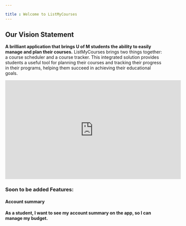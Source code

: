 ```yaml
---

title : Welcome to ListMyCourses
---
```


## Our Vision Statement

**A brilliant application that brings U of M students the ability to easily
manage and plan their courses.** ListMyCourses brings two things together: a
course scheduler and a course tracker. This integrated solution provides
students a useful tool for planning their courses and tracking their progress in
their programs, helping them succeed in achieving their educational goals.
<iframe width="560" height="315" src="https://www.youtube.com/embed/zsC37YyPHd0" title="YouTube video player" frameborder="0" allow="accelerometer; autoplay; clipboard-write; encrypted-media; gyroscope; picture-in-picture" allowfullscreen></iframe>

### Soon to be added Features:

#### Account summary

**As a student, I want to see my account summary on the app, so I can manage my budget.**








